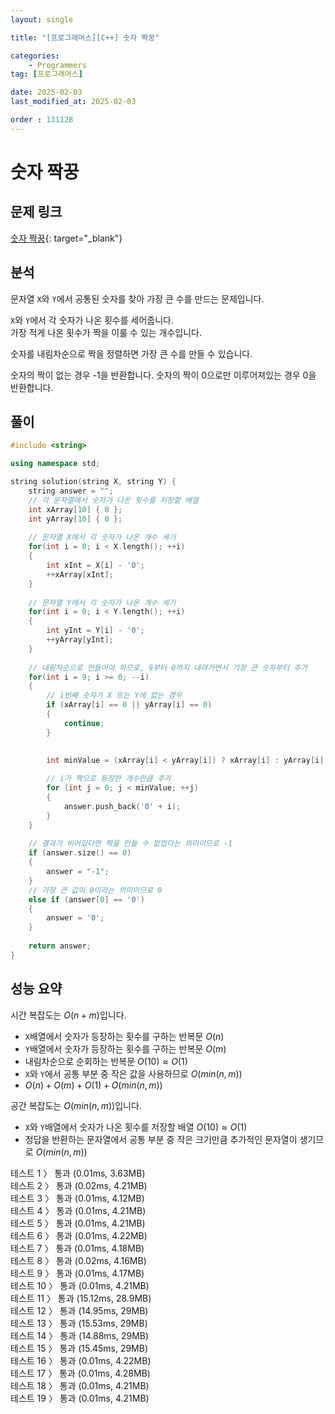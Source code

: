 ```yaml
---
layout: single

title: "[프로그래머스][C++] 숫자 짝꿍"

categories:
    - Programmers
tag: [프로그래머스]

date: 2025-02-03
last_modified_at: 2025-02-03

order : 131128
---
```


# 숫자 짝꿍

## 문제 링크

[숫자 짝꿍](https://school.programmers.co.kr/learn/courses/30/lessons/131128){: target="_blank"}

## 분석

문자열 `X`와 `Y`에서 공통된 숫자를 찾아 가장 큰 수를 만드는 문제입니다.

`X`와 `Y`에서 각 숫자가 나온 횟수를 세어줍니다.  
가장 적게 나온 횟수가 짝을 이룰 수 있는 개수입니다.

숫자를 내림차순으로 짝을 정렬하면 가장 큰 수를 만들 수 있습니다.

숫자의 짝이 없는 경우 -1을 반환합니다.
숫자의 짝이 0으로만 이루어져있는 경우 0을 반환합니다.

## 풀이

```cpp
#include <string>

using namespace std;

string solution(string X, string Y) {
    string answer = "";
    // 각 문자열에서 숫자가 나온 횟수를 저장할 배열
    int xArray[10] { 0 };
    int yArray[10] { 0 };
    
    // 문자열 X에서 각 숫자가 나온 개수 세기
    for(int i = 0; i < X.length(); ++i)
    {
        int xInt = X[i] - '0';
        ++xArray[xInt];
    }
    
    // 문자열 Y에서 각 숫자가 나온 개수 세기
    for(int i = 0; i < Y.length(); ++i)
    {
        int yInt = Y[i] - '0';
        ++yArray[yInt];
    }
    
    // 내림차순으로 만들어야 하므로, 9부터 0까지 내려가면서 가장 큰 숫자부터 추가
    for(int i = 9; i >= 0; --i)
    {
        // i번째 숫자가 X 또는 Y에 없는 경우
        if (xArray[i] == 0 || yArray[i] == 0)
        {
            continue;
        }
        

        int minValue = (xArray[i] < yArray[i]) ? xArray[i] : yArray[i];
        
        // i가 짝으로 등장한 개수만큼 추가
        for (int j = 0; j < minValue; ++j)
        {
            answer.push_back('0' + i);
        }
    }
    
    // 결과가 비어있다면 짝을 만들 수 없었다는 의미이므로 -1
    if (answer.size() == 0)
    {
        answer = "-1";
    }
    // 가장 큰 값이 0이라는 의미이므로 0
    else if (answer[0] == '0')
    {
        answer = '0';
    }
    
    return answer;
}
```

## 성능 요약

시간 복잡도는 $O(n + m)$입니다.

- `X`배열에서 숫자가 등장하는 횟수를 구하는 반복문 $O(n)$
- `Y`배열에서 숫자가 등장하는 횟수를 구하는 반복문 $O(m)$
- 내림차순으로 순회하는 반복문 $O(10) \approx O(1)$
- `X`와 `Y`에서 공통 부분 중 작은 값을 사용하므로 $O(min(n,m))$
- $O(n) + O(m) + O(1) + O(min(n,m))$

공간 복잡도는 $O(min(n,m))$입니다.

- `X`와 `Y`배열에서 숫자가 나온 횟수를 저장할 배열 $O(10) \approx O(1)$
- 정답을 반환하는 문자열에서 공통 부분 중 작은 크기만큼 추가적인 문자열이 생기므로 $O(min(n,m))$

테스트 1 〉 통과 (0.01ms, 3.63MB)  
테스트 2 〉 통과 (0.02ms, 4.21MB)  
테스트 3 〉 통과 (0.01ms, 4.12MB)  
테스트 4 〉 통과 (0.01ms, 4.21MB)  
테스트 5 〉 통과 (0.01ms, 4.21MB)  
테스트 6 〉 통과 (0.01ms, 4.22MB)  
테스트 7 〉 통과 (0.01ms, 4.18MB)  
테스트 8 〉 통과 (0.02ms, 4.16MB)  
테스트 9 〉 통과 (0.01ms, 4.17MB)  
테스트 10 〉 통과 (0.01ms, 4.21MB)  
테스트 11 〉 통과 (15.12ms, 28.9MB)  
테스트 12 〉 통과 (14.95ms, 29MB)  
테스트 13 〉 통과 (15.53ms, 29MB)  
테스트 14 〉 통과 (14.88ms, 29MB)  
테스트 15 〉 통과 (15.45ms, 29MB)  
테스트 16 〉 통과 (0.01ms, 4.22MB)  
테스트 17 〉 통과 (0.01ms, 4.28MB)  
테스트 18 〉 통과 (0.01ms, 4.21MB)  
테스트 19 〉 통과 (0.01ms, 4.21MB)  